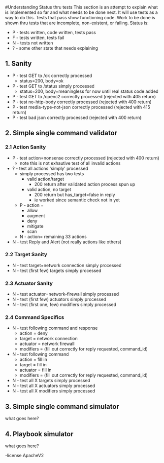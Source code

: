 #Understanding Status thru tests
This section is an attempt to explain what is implemented so far 
and what needs to be done next.
It will use tests as a way to do this.
Tests that pass show functioning code.
Work to be done is shown thru tests that are incomplete, non-existent, or failing.
Status is:
- P - tests written, code written, tests pass
- F - tests written, tests fail
- N - tests not written
- ? - some other state that needs explaining

## 1. Sanity

- P - test GET to /ok correctly processed
   * status=200, body=ok
- P - test GET to /status simply processed 
   * status=200, body=meaningless for now until real status code added
- P - test GET to /openc2 correctly processed (rejected with 405 return)
- P - test no-http-body correctly processed (rejected with 400 return)
- P - test media-type-not-json correctly processed (rejected with 415 return)
- P - test bad json correctly processed (rejected with 400 return)

## 2. Simple single command validator

### 2.1 Action Sanity
- P - test action=nonsense correctly processed (rejected with 400 return)
   * note this is not exhautive test of all invalid actions
- ? - test all actions 'simply' processed
   * simply processed has two tests
      + valid action/target
         - 200 return after validated action process spun up
      + valid action, no target
         - 200 return but has_target=false in reply
         - ie worked since semantic check not in yet
   * P - action =
      + allow
      + augment
      + deny
      + mitigate
      + scan
   * N - action= remaining 33 actions
- N - test Reply and Alert (not really actions like others)

### 2.2 Target Sanity
- N - test target=network connection simply processed
- N - test (first few) targets simply processed

### 2.3 Actuator Sanity
- N - test actuator=network-firewall simply processed
- N - test (first few) actuators simply processed
- N - test (first one, few) modifiers simply processed

### 2.4 Command Specifics
- N - test following command and response
   * action =  deny
   * target = network connection
   * actuator = network firewall
   * modifiers = (fill out correctly for reply requested, command_id)
- N - test following command
   * action =  fill in
   * target = fill in
   * actuator = fill in
   * modifiers = (fill out correctly for reply requested, command_id)
- N - test all X targets simply processed
- N - test all X actuators simply processed
- N - test all X modifiers simply processed

## 3. Simple single command simulator
what goes here?

## 4. Playbook simulator
what goes here?

-license ApacheV2 

